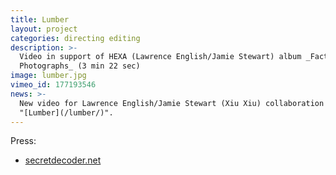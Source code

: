 ```yaml
---
title: Lumber
layout: project
categories: directing editing
description: >-
  Video in support of HEXA (Lawrence English/Jamie Stewart) album _Factory
  Photographs_ (3 min 22 sec)
image: lumber.jpg
vimeo_id: 177193546
news: >-
  New video for Lawrence English/Jamie Stewart (Xiu Xiu) collaboration HEXA,
  "[Lumber](/lumber/)".
---
```


Press:

- [secretdecoder.net](http://www.secretdecoder.net/video/2016/11/09/video-premiere-hexa-lumber/)
